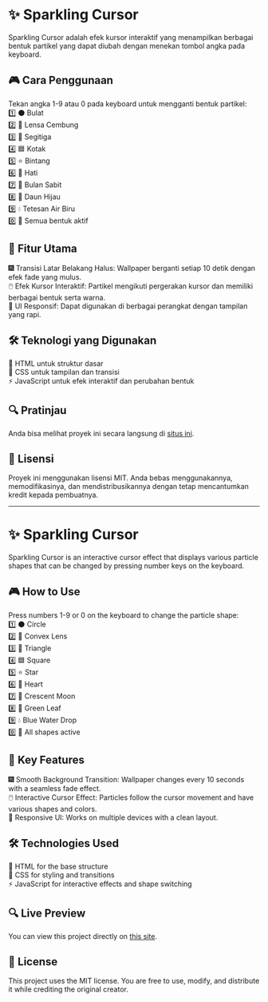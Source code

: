 # ✨ Sparkling Cursor
Sparkling Cursor adalah efek kursor interaktif yang menampilkan berbagai bentuk partikel yang dapat diubah dengan menekan tombol angka pada keyboard.

## 🎮 Cara Penggunaan
Tekan angka 1-9 atau 0 pada keyboard untuk mengganti bentuk partikel:  
1️⃣ ⚫ Bulat  
2️⃣ 🔵 Lensa Cembung  
3️⃣ 🔺 Segitiga  
4️⃣ 🟦 Kotak  
5️⃣ ⭐ Bintang  
6️⃣ 💖 Hati  
7️⃣ 🌙 Bulan Sabit  
8️⃣ 🍃 Daun Hijau  
9️⃣ 💧 Tetesan Air Biru  
0️⃣ 🔄 Semua bentuk aktif  

## 🌟 Fitur Utama  
🎆 Transisi Latar Belakang Halus: Wallpaper berganti setiap 10 detik dengan efek fade yang mulus.  
🖱️ Efek Kursor Interaktif: Partikel mengikuti pergerakan kursor dan memiliki berbagai bentuk serta warna.  
📱 UI Responsif: Dapat digunakan di berbagai perangkat dengan tampilan yang rapi.

## 🛠️ Teknologi yang Digunakan  
📜 HTML untuk struktur dasar  
🎨 CSS untuk tampilan dan transisi  
⚡ JavaScript untuk efek interaktif dan perubahan bentuk

## 🔍 Pratinjau  
Anda bisa melihat proyek ini secara langsung di [situs ini](https://gilangalrusliadi.github.io/Sparkling-Cursor/).

## 📜 Lisensi  
Proyek ini menggunakan lisensi MIT. Anda bebas menggunakannya, memodifikasinya, dan mendistribusikannya dengan tetap mencantumkan kredit kepada pembuatnya.

--------------------------------------------------------------------------------------------

# ✨ Sparkling Cursor  
Sparkling Cursor is an interactive cursor effect that displays various particle shapes that can be changed by pressing number keys on the keyboard.

## 🎮 How to Use  
Press numbers 1-9 or 0 on the keyboard to change the particle shape:  
1️⃣ ⚫ Circle  
2️⃣ 🔵 Convex Lens  
3️⃣ 🔺 Triangle  
4️⃣ 🟦 Square  
5️⃣ ⭐ Star  
6️⃣ 💖 Heart  
7️⃣ 🌙 Crescent Moon  
8️⃣ 🍃 Green Leaf  
9️⃣ 💧 Blue Water Drop  
0️⃣ 🔄 All shapes active

## 🌟 Key Features  
🎆 Smooth Background Transition: Wallpaper changes every 10 seconds with a seamless fade effect.  
🖱️ Interactive Cursor Effect: Particles follow the cursor movement and have various shapes and colors.  
📱 Responsive UI: Works on multiple devices with a clean layout.  
  
## 🛠️ Technologies Used  
📜 HTML for the base structure  
🎨 CSS for styling and transitions  
⚡ JavaScript for interactive effects and shape switching

## 🔍 Live Preview  
You can view this project directly on [this site](https://gilangalrusliadi.github.io/Sparkling-Cursor/).

## 📜 License  
This project uses the MIT license. You are free to use, modify, and distribute it while crediting the original creator.
